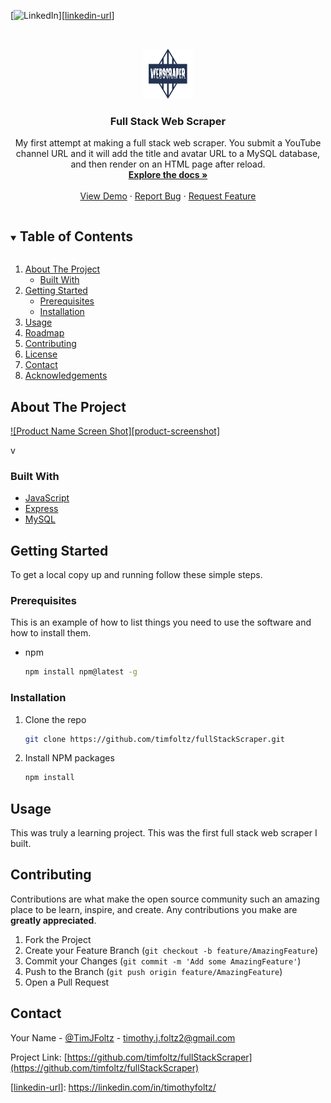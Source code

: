 <!--
*** Thanks for checking out the Best-README-Template. If you have a suggestion
*** that would make this better, please fork the repo and create a pull request
*** or simply open an issue with the tag "enhancement".
*** Thanks again! Now go create something AMAZING! :D
***
***
***
*** To avoid retyping too much info. Do a search and replace for the following:
*** timfoltz, fullStackScraper, TimJFoltz, timothy.j.foltz2@gmail.com, Full Stack Web Scraper, My first attempt at making a full stack web scraper. You submit a YouTube channel URL and it will add the title and avitar URL to a MySQL database, and then render on an HTML page after reload.
-->



<!-- PROJECT SHIELDS -->
<!--
*** I'm using markdown "reference style" links for readability.
*** Reference links are enclosed in brackets [ ] instead of parentheses ( ).
*** See the bottom of this document for the declaration of the reference variables
*** for contributors-url, forks-url, etc. This is an optional, concise syntax you may use.
*** https://www.markdownguide.org/basic-syntax/#reference-style-links
-->
<!-- [![Contributors][contributors-shield]][contributors-url]
[![Forks][forks-shield]][forks-url]
[![Stargazers][stars-shield]][stars-url]
[![Issues][issues-shield]][issues-url]
[![MIT License][license-shield]][license-url] -->
[![LinkedIn][linkedin-shield]][[linkedin-url](https://www.linkedin.com/in/timothyfoltz/)]



<!-- PROJECT LOGO -->
<br />
<p align="center">
  <a href="https://github.com/timfoltz/fullStackScraper">
    <img src="images/logo.png" alt="Logo" width="80" height="80">
  </a>

  <h3 align="center">Full Stack Web Scraper</h3>

  <p align="center">
    My first attempt at making a full stack web scraper. You submit a YouTube channel URL and it will add the title and avatar URL to a MySQL database, and then render on an HTML page after reload.
    <br />
    <a href="https://github.com/timfoltz/fullStackScraper"><strong>Explore the docs »</strong></a>
    <br />
    <br />
    <a href="https://github.com/timfoltz/fullStackScraper">View Demo</a>
    ·
    <a href="https://github.com/timfoltz/fullStackScraper/issues">Report Bug</a>
    ·
    <a href="https://github.com/timfoltz/fullStackScraper/issues">Request Feature</a>
  </p>
</p>



<!-- TABLE OF CONTENTS -->
<details open="open">
  <summary><h2 style="display: inline-block">Table of Contents</h2></summary>
  <ol>
    <li>
      <a href="#about-the-project">About The Project</a>
      <ul>
        <li><a href="#built-with">Built With</a></li>
      </ul>
    </li>
    <li>
      <a href="#getting-started">Getting Started</a>
      <ul>
        <li><a href="#prerequisites">Prerequisites</a></li>
        <li><a href="#installation">Installation</a></li>
      </ul>
    </li>
    <li><a href="#usage">Usage</a></li>
    <li><a href="#roadmap">Roadmap</a></li>
    <li><a href="#contributing">Contributing</a></li>
    <li><a href="#license">License</a></li>
    <li><a href="#contact">Contact</a></li>
    <li><a href="#acknowledgements">Acknowledgements</a></li>
  </ol>
</details>



<!-- ABOUT THE PROJECT -->
## About The Project

[![Product Name Screen Shot][product-screenshot]](https://example.com)

<!-- Here's a blank template to get started:
**To avoid retyping too much info. Do a search and replace with your text editor for the following:**
`timfoltz`, `fullStackScraper`, `TimJFoltz`, `timothy.j.foltz2@gmail.com`, `Full Stack Web Scraper`, `My first attempt at making a full stack web scraper. You submit a YouTube channel URL and it will add the title and avitar URL to a MySQL database, and then render on an HTML page after reload.` -->v


### Built With

* [JavaScript]()
* [Express]()
* [MySQL]()



<!-- GETTING STARTED -->
## Getting Started

To get a local copy up and running follow these simple steps.

### Prerequisites

This is an example of how to list things you need to use the software and how to install them.
* npm
  ```sh
  npm install npm@latest -g
  ```

### Installation

1. Clone the repo
   ```sh
   git clone https://github.com/timfoltz/fullStackScraper.git
   ```
2. Install NPM packages
   ```sh
   npm install
   ```



<!-- USAGE EXAMPLES -->
## Usage

This was truly a learning project. This was the first full stack web scraper I built.









<!-- CONTRIBUTING -->
## Contributing

Contributions are what make the open source community such an amazing place to be learn, inspire, and create. Any contributions you make are **greatly appreciated**.

1. Fork the Project
2. Create your Feature Branch (`git checkout -b feature/AmazingFeature`)
3. Commit your Changes (`git commit -m 'Add some AmazingFeature'`)
4. Push to the Branch (`git push origin feature/AmazingFeature`)
5. Open a Pull Request







<!-- CONTACT -->
## Contact

Your Name - [@TimJFoltz](https://twitter.com/TimJFoltz) - timothy.j.foltz2@gmail.com

Project Link: [https://github.com/timfoltz/fullStackScraper](https://github.com/timfoltz/fullStackScraper)









<!-- MARKDOWN LINKS & IMAGES -->
<!-- https://www.markdownguide.org/basic-syntax/#reference-style-links -->
[contributors-shield]: https://img.shields.io/github/contributors/timfoltz/repo.svg?style=for-the-badge
[contributors-url]: https://github.com/timfoltz/repo/graphs/contributors
[forks-shield]: https://img.shields.io/github/forks/timfoltz/repo.svg?style=for-the-badge
[forks-url]: https://github.com/timfoltz/repo/network/members
[stars-shield]: https://img.shields.io/github/stars/timfoltz/repo.svg?style=for-the-badge
[stars-url]: https://github.com/timfoltz/repo/stargazers
[issues-shield]: https://img.shields.io/github/issues/timfoltz/repo.svg?style=for-the-badge
[issues-url]: https://github.com/timfoltz/repo/issues
[license-shield]: https://img.shields.io/github/license/timfoltz/repo.svg?style=for-the-badge
[license-url]: https://github.com/timfoltz/repo/blob/master/LICENSE.txt
[linkedin-shield]: https://img.shields.io/badge/-LinkedIn-black.svg?style=for-the-badge&logo=linkedin&colorB=555
[[linkedin-url](https://www.linkedin.com/in/timothyfoltz/)]: https://linkedin.com/in/timothyfoltz/